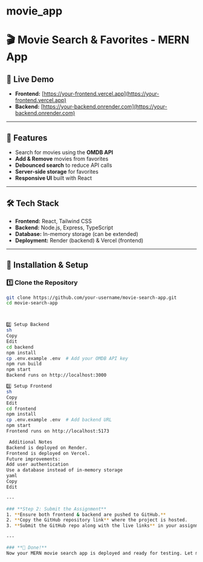 # movie_app
# 🎬 Movie Search & Favorites - MERN App

## 🚀 Live Demo
- **Frontend:** [https://your-frontend.vercel.app](https://your-frontend.vercel.app)
- **Backend:** [https://your-backend.onrender.com](https://your-backend.onrender.com)

---

## 📌 Features
- Search for movies using the **OMDB API**
- **Add & Remove** movies from favorites
- **Debounced search** to reduce API calls
- **Server-side storage** for favorites
- **Responsive UI** built with React

---

## 🛠️ Tech Stack
- **Frontend:** React, Tailwind CSS
- **Backend:** Node.js, Express, TypeScript
- **Database:** In-memory storage (can be extended)
- **Deployment:** Render (backend) & Vercel (frontend)

---

## 🚀 Installation & Setup
### **1️⃣ Clone the Repository**
```sh
git clone https://github.com/your-username/movie-search-app.git
cd movie-search-app



2️⃣ Setup Backend
sh
Copy
Edit
cd backend
npm install
cp .env.example .env  # Add your OMDB API key
npm run build
npm start
Backend runs on http://localhost:3000

3️⃣ Setup Frontend
sh
Copy
Edit
cd frontend
npm install
cp .env.example .env  # Add backend URL
npm start
Frontend runs on http://localhost:5173

 Additional Notes
Backend is deployed on Render.
Frontend is deployed on Vercel.
Future improvements:
Add user authentication
Use a database instead of in-memory storage
yaml
Copy
Edit

---

### **Step 2: Submit the Assignment**
1. **Ensure both frontend & backend are pushed to GitHub.**
2. **Copy the GitHub repository link** where the project is hosted.
3. **Submit the GitHub repo along with the live links** in your assignment submission.

---

### **🎉 Done!**
Now your MERN movie search app is deployed and ready for testing. Let me know if you need any help! 🚀







